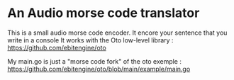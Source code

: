 # An Audio morse code translator

This is a small audio morse code encoder. It encore your sentence that you write in a console
It works with the Oto low-level library : https://github.com/ebitengine/oto

My main.go is just a "morse code fork" of the oto exemple : https://github.com/ebitengine/oto/blob/main/example/main.go


